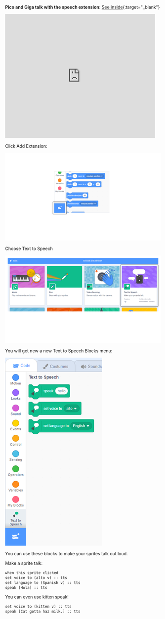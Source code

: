 **Pico and Giga talk with the speech extension**: [See inside](https://scratch.mit.edu/projects/499373708/editor){:target="_blank"}

<div class="scratch-preview">
  <iframe allowtransparency="true" width="485" height="402" src="https://scratch.mit.edu/projects/embed/499373708/?autostart=false" frameborder="0"></iframe>
</div>

Click Add Extension:

![Add extension button](images/add-extension.png)

Choose Text to Speech

![Text to Speech extension highlighted](images/text-to-speech.png)

You will get new a new Text to Speech Blocks menu:

![Text to Speech blocks menu](images/text-to-speech-blocks.png)

You can use these blocks to make your sprites talk out loud.

Make a sprite talk:

```blocks3
when this sprite clicked
set voice to (alto v) :: tts
set language to (Spanish v) :: tts
speak [Hola] :: tts
```

You can even use kitten speak!

```blocks3
set voice to (kitten v) :: tts
speak [Cat gotta haz milk.] :: tts
```
